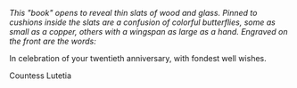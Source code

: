 <i> This "book" opens to reveal thin slats of wood and glass. Pinned to cushions inside the slats are a confusion of colorful butterflies, some as small as a copper, others with a wingspan as large as a hand. Engraved on the front are the words: </i>

In celebration of your twentieth anniversary, with fondest well wishes.

Countess Lutetia
